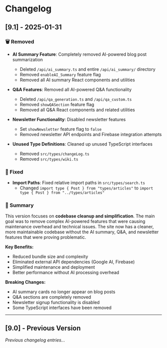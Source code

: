 # Changelog

## [9.1] - 2025-01-31

### 🗑️ Removed
- **AI Summary Feature**: Completely removed AI-powered blog post summarization
  - Deleted `/api/ai_summary.ts` and entire `/api/ai_summary/` directory
  - Removed `enableAI_Summary` feature flag
  - Removed all AI summary React components and utilities

- **Q&A Features**: Removed all AI-powered Q&A functionality
  - Deleted `/api/qa_generation.ts` and `/api/qa_custom.ts`
  - Removed `showQASection` feature flag
  - Removed all Q&A React components and related utilities

- **Newsletter Functionality**: Disabled newsletter features
  - Set `showNewsletter` feature flag to `false`
  - Removed newsletter API endpoints and Firebase integration attempts

- **Unused Type Definitions**: Cleaned up unused TypeScript interfaces
  - Removed `src/types/changeLog.ts`
  - Removed `src/types/wiki.ts`

### 🔧 Fixed
- **Import Paths**: Fixed relative import paths in `src/types/search.ts`
  - Changed `import type { Post } from "types/articles"` to `import type { Post } from "../types/articles"`

### 📝 Summary
This version focuses on **codebase cleanup and simplification**. The main goal was to remove complex AI-powered features that were causing maintenance overhead and technical issues. The site now has a cleaner, more maintainable codebase without the AI summary, Q&A, and newsletter features that were proving problematic.

**Key Benefits:**
- Reduced bundle size and complexity
- Eliminated external API dependencies (Google AI, Firebase)
- Simplified maintenance and deployment
- Better performance without AI processing overhead

**Breaking Changes:**
- AI summary cards no longer appear on blog posts
- Q&A sections are completely removed
- Newsletter signup functionality is disabled
- Some TypeScript interfaces have been removed

---

## [9.0] - Previous Version
*Previous changelog entries...* 